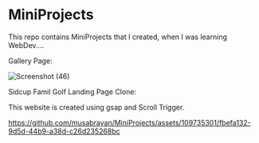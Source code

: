 # MiniProjects
This repo contains MiniProjects that I created, when I was learning WebDev....


Gallery Page:

![Screenshot (46)](https://github.com/musabrayan/MiniProjects/assets/109735301/1ed11687-a800-4a59-8b89-33002237cf17)

Sidcup Famil Golf Landing Page Clone:

This website is created using gsap and Scroll Trigger.


https://github.com/musabrayan/MiniProjects/assets/109735301/fbefa132-9d5d-44b9-a38d-c26d235268bc

